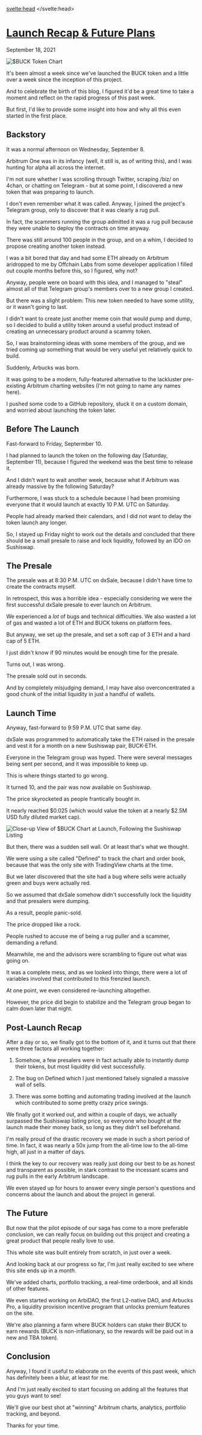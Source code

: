 <svelte:head>
    <title>Launch Recap & Future Plans - Arbucks</title>
    <link rel="canonical" href="https://arbucks.io/blog/launch-recap/">
    <meta property="og:title" content="Launch Recap & Future Plans - Arbucks">
    <meta name="twitter:title" content="Launch Recap & Future Plans - Arbucks">
</svelte:head>

<h1 id="launch-recap--future-plans" class="blog__title">
    <a href="#launch-recap--future-plans">Launch Recap & Future Plans</a>
</h1>

<p><time datetime="2021-09-18T13:35:43-07:00">September 18, 2021</time></p>

<img class="blog__image" src="https://cloudflare-ipfs.com/ipfs/QmeZRKt24azviAsege6jB2cRq9LPRiF9By2EiM9XbxjRxs" alt="$BUCK Token Chart" loading="lazy">

It's been almost a week since we've launched the BUCK token and a little over a week since the inception of this project.

And to celebrate the birth of this blog, I figured it'd be a great time to take a moment and reflect on the rapid progress of this past week.

But first, I'd like to provide some insight into how and why all this even started in the first place.

## Backstory

It was a normal afternoon on Wednesday, September 8.

Arbitrum One was in its infancy (well, it still is, as of writing this), and I was hunting for alpha all across the internet.

I'm not sure whether I was scrolling through Twitter, scraping /biz/ on 4chan, or chatting on Telegram - but at some point, I discovered a new token that was preparing to launch.

I don't even remember what it was called. Anyway, I joined the project's Telegram group, only to discover that it was clearly a rug pull.

In fact, the scammers running the group admitted it was a rug pull because they were unable to deploy the contracts on time anyway.

There was still around 100 people in the group, and on a whim, I decided to propose creating another token instead.

I was a bit bored that day and had some ETH already on Arbitrum aridropped to me by Offchain Labs from some developer application I filled out couple months before this, so I figured, why not?

Anyway, people were on board with this idea, and I managed to "steal" almost all of that Telegram group's members over to a new group I created.

But there was a slight problem: This new token needed to have some utility, or it wasn't going to last.

I didn't want to create just another meme coin that would pump and dump, so I decided to build a utility token around a useful product instead of creating an unnecessary product around a scammy token.

So, I was brainstorming ideas with some members of the group, and we tried coming up something that would be very useful yet relatively quick to build.

Suddenly, Arbucks was born.

It was going to be a modern, fully-featured alternative to the lackluster pre-existing Arbitrum charting websites (I'm not going to name any names here).

I pushed some code to a GitHub repository, stuck it on a custom domain, and worried about launching the token later.

## Before The Launch

Fast-forward to Friday, Septermber 10.

I had planned to launch the token on the following day (Saturday, September 11), because I figured the weekend was the best time to release it.

And I didn't want to wait another week, because what if Arbitrum was already massive by the following Saturday?

Furthermore, I was stuck to a schedule because I had been promising everyone that it would launch at exactly 10 P.M. UTC on Saturday.

People had already marked their calendars, and I did not want to delay the token launch any longer.

So, I stayed up Friday night to work out the details and concluded that there should be a small presale to raise and lock liquidity, followed by an IDO on Sushiswap.

## The Presale

The presale was at 8:30 P.M. UTC on dxSale, because I didn't have time to create the contracts myself.

In retrospect, this was a horrible idea - especially considering we were the first successful dxSale presale to ever launch on Arbitrum.

We experienced a *lot* of bugs and technical difficulties. We also wasted a lot of gas and wasted a lot of ETH and BUCK tokens on platform fees.

But anyway, we set up the presale, and set a soft cap of 3 ETH and a hard cap of 5 ETH.

I just didn't know if 90 minutes would be enough time for the presale.

Turns out, I was wrong.

The presale sold out in seconds.

And by completely misjudging demand, I may have also overconcentrated a good chunk of the initial liquidity in just a handful of wallets.

## Launch Time

Anyway, fast-forward to 9:59 P.M. UTC that same day.

dxSale was programmed to automatically take the ETH raised in the presale and vest it for a month on a new Sushiswap pair, BUCK-ETH.

Everyone in the Telegram group was hyped. There were several messages being sent per second, and it was impossible to keep up.

This is where things started to go wrong.

It turned 10, and the pair was now available on Sushiswap.

The price skyrocketed as people frantically bought in.

It nearly reached $0.025 (which would value the token at a nearly $2.5M USD fully diluted market cap).

<img class="blog__image" src="https://cloudflare-ipfs.com/ipfs/QmW3rvan5H1D7Yc9F5aTLs3Xmrjq8GQwLsoX6ukJhDBP8f" alt="Close-up View of $BUCK Chart at Launch, Following the Sushiswap Listing" loading="lazy">

But then, there was a sudden sell wall. Or at least that's what we thought.

We were using a site called "Defined" to track the chart and order book, because that was the only site with TradingView charts at the time.

But we later discovered that the site had a bug where sells were actually green and buys were actually red.

So we assumed that dxSale somehow didn't successfully lock the liquidity and that presalers were dumping.

As a result, people panic-sold.

The price dropped like a rock.

People rushed to accuse me of being a rug puller and a scammer, demanding a refund.

Meanwhile, me and the advisors were scrambling to figure out what was going on.

It was a complete mess, and as we looked into things, there were a lot of variables involved that contributed to this frenzied launch.

At one point, we even considered re-launching altogether.

However, the price did begin to stabilize and the Telegram group began to calm down later that night.

## Post-Launch Recap

After a day or so, we finally got to the bottom of it, and it turns out that there were three factors all working together:

1) Somehow, a few presalers were in fact actually able to instantly dump their tokens, but most liquidity did vest successfully.

2) The bug on Defined which I just mentioned falsely signaled a massive wall of sells.

3) There was some botting and automating trading involved at the launch which contributed to some pretty crazy price swings.

We finally got it worked out, and within a couple of days, we actually surpassed the Sushiswap listing price, so everyone who bought at the launch made their money back, so long as they didn't sell beforehand.

I'm really proud of the drastic recovery we made in such a short period of time. In fact, it was nearly a 50x jump from the all-time low to the all-time high, all just in a matter of days.

I think the key to our recovery was really just doing our best to be as honest and transparent as possible, in stark contrast to the incessant scams and rug pulls in the early Arbitrum landscape.

We even stayed up for hours to answer every single person's questions and concerns about the launch and about the project in general.

## The Future

But now that the pilot episode of our saga has come to a more preferable conclusion, we can really focus on building out this project and creating a great product that people really love to use.

This whole site was built entirely from scratch, in just over a week.

And looking back at our progress so far, I'm just really excited to see where this site ends up in a *month*.

We've added charts, portfolio tracking, a real-time orderbook, and all kinds of other features.

We even started working on ArbiDAO, the first L2-native DAO, and Arbucks Pro, a liquidity provision incentive program that unlocks premium features on the site.

We're also planning a farm where BUCK holders can stake their BUCK to earn rewards (BUCK is non-inflationary, so the rewards will be paid out in a new and TBA token).

## Conclusion

Anyway, I found it useful to elaborate on the events of this past week, which has definitely been a blur, at least for me.

And I'm just really excited to start focusing on adding all the features that you guys want to see!

We'll give our best shot at "winning" Arbitrum charts, analytics, portfolio tracking, and beyond.

Thanks for your time.
